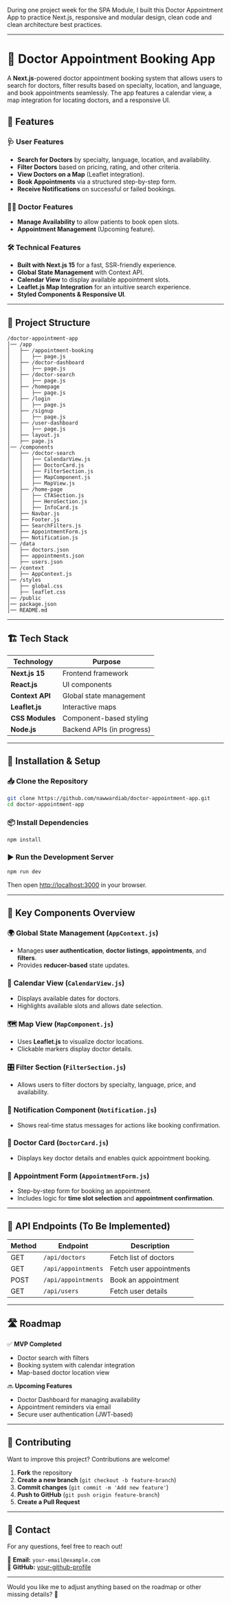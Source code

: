 During one project week for the SPA Module, I built this Doctor Appointment App to practice Next.js, responsive and modular design, clean code and clean architecture best practices.

---

# 🏥 Doctor Appointment Booking App

A **Next.js**-powered doctor appointment booking system that allows users to search for doctors, filter results based on specialty, location, and language, and book appointments seamlessly. The app features a calendar view, a map integration for locating doctors, and a responsive UI.

## 🚀 Features

### 🩺 User Features

- **Search for Doctors** by specialty, language, location, and availability.
- **Filter Doctors** based on pricing, rating, and other criteria.
- **View Doctors on a Map** (Leaflet integration).
- **Book Appointments** via a structured step-by-step form.
- **Receive Notifications** on successful or failed bookings.

### 👩‍⚕️ Doctor Features

- **Manage Availability** to allow patients to book open slots.
- **Appointment Management** (Upcoming feature).

### 🛠 Technical Features

- **Built with Next.js 15** for a fast, SSR-friendly experience.
- **Global State Management** with Context API.
- **Calendar View** to display available appointment slots.
- **Leaflet.js Map Integration** for an intuitive search experience.
- **Styled Components & Responsive UI**.

---

## 📂 Project Structure

```
/doctor-appointment-app
│── /app
│   ├── /appointment-booking
│   │   ├── page.js
│   ├── /doctor-dashboard
│   │   ├── page.js
│   ├── /doctor-search
│   │   ├── page.js
│   ├── /homepage
│   │   ├── page.js
│   ├── /login
│   │   ├── page.js
│   ├── /signup
│   │   ├── page.js
│   ├── /user-dashboard
│   │   ├── page.js
│   ├── layout.js
│   ├── page.js
│── /components
│   ├── /doctor-search
│   │   ├── CalendarView.js
│   │   ├── DoctorCard.js
│   │   ├── FilterSection.js
│   │   ├── MapComponent.js
│   │   ├── MapView.js
│   ├── /home-page
│   │   ├── CTASection.js
│   │   ├── HeroSection.js
│   │   ├── InfoCard.js
│   ├── Navbar.js
│   ├── Footer.js
│   ├── SearchFilters.js
│   ├── AppointmentForm.js
│   ├── Notification.js
│── /data
│   ├── doctors.json
│   ├── appointments.json
│   ├── users.json
│── /context
│   ├── AppContext.js
│── /styles
│   ├── global.css
│   ├── leaflet.css
│── /public
│── package.json
│── README.md
```

---

## 🏗️ Tech Stack

| **Technology**  | **Purpose**                |
| --------------- | -------------------------- |
| **Next.js 15**  | Frontend framework         |
| **React.js**    | UI components              |
| **Context API** | Global state management    |
| **Leaflet.js**  | Interactive maps           |
| **CSS Modules** | Component-based styling    |
| **Node.js**     | Backend APIs (in progress) |

---

## 🔧 Installation & Setup

### 📥 Clone the Repository

```sh
git clone https://github.com/nawwardiab/doctor-appointment-app.git
cd doctor-appointment-app
```

### 📦 Install Dependencies

```sh
npm install
```

### ▶️ Run the Development Server

```sh
npm run dev
```

Then open [http://localhost:3000](http://localhost:3000) in your browser.

---

## 📌 Key Components Overview

### 🌍 **Global State Management** (`AppContext.js`)

- Manages **user authentication**, **doctor listings**, **appointments**, and **filters**.
- Provides **reducer-based** state updates.

### 📅 **Calendar View** (`CalendarView.js`)

- Displays available dates for doctors.
- Highlights available slots and allows date selection.

### 🗺️ **Map View** (`MapComponent.js`)

- Uses **Leaflet.js** to visualize doctor locations.
- Clickable markers display doctor details.

### 🎛 **Filter Section** (`FilterSection.js`)

- Allows users to filter doctors by specialty, language, price, and availability.

### 🔔 **Notification Component** (`Notification.js`)

- Shows real-time status messages for actions like booking confirmation.

### 📄 **Doctor Card** (`DoctorCard.js`)

- Displays key doctor details and enables quick appointment booking.

### 📆 **Appointment Form** (`AppointmentForm.js`)

- Step-by-step form for booking an appointment.
- Includes logic for **time slot selection** and **appointment confirmation**.

---

## 🔄 API Endpoints (To Be Implemented)

| Method | Endpoint            | Description             |
| ------ | ------------------- | ----------------------- |
| GET    | `/api/doctors`      | Fetch list of doctors   |
| GET    | `/api/appointments` | Fetch user appointments |
| POST   | `/api/appointments` | Book an appointment     |
| GET    | `/api/users`        | Fetch user details      |

---

## 🛣 Roadmap

✅ **MVP Completed**

- Doctor search with filters
- Booking system with calendar integration
- Map-based doctor location view

🔜 **Upcoming Features**

- Doctor Dashboard for managing availability
- Appointment reminders via email
- Secure user authentication (JWT-based)

---

## 🤝 Contributing

Want to improve this project? Contributions are welcome!

1. **Fork** the repository
2. **Create a new branch** (`git checkout -b feature-branch`)
3. **Commit changes** (`git commit -m 'Add new feature'`)
4. **Push to GitHub** (`git push origin feature-branch`)
5. **Create a Pull Request**

---

## 📩 Contact

For any questions, feel free to reach out!

📧 **Email:** `your-email@example.com`  
🔗 **GitHub:** [your-github-profile](https://github.com/yourusername)

---

Would you like me to adjust anything based on the roadmap or other missing details? 🚀
